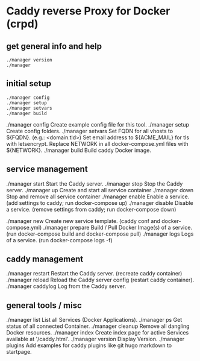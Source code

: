 # Caddy reverse Proxy for Docker (crpd)

## get general info and help
```
./manager version
./manager
```

## initial setup

```
./manager config
./manager setup
./manager setvars
./manager build
```
./manager config             Create example config file for this tool.
./manager setup              Create config folders.
./manager setvars            Set FQDN for all vhosts to ${FQDN}. (e.g.: <domain.tld>)
                            Set email address to ${ACME_MAIL} for tls with letsencrypt.
                            Replace NETWORK in all docker-compose.yml files with ${NETWORK}.
./manager build              Build caddy Docker image.



## service management

  ./manager start              Start the Caddy server.
  ./manager stop               Stop the Caddy server.
  ./manager up                 Create and start all service container
  ./manager down               Stop and remove all service container
  ./manager enable  <service>  Enable a service. (add settings to caddy; run docker-compose up)
  ./manager disable <service>  Disable a service. (remove settings from caddy; run docker-compose down)

  ./manager new <service>      Create new service template. (caddy conf and docker-compose.yml)
  ./manager prepare <service>  Build / Pull Docker Image(s) of a service. (run docker-compose build and docker-compose pull)
  ./manager logs <service>     Logs of a service. (run docker-compose logs -f)


## caddy management

  ./manager restart            Restart the Caddy server. (recreate caddy container)
  ./manager reload             Reload the Caddy server config (restart caddy container).
  ./manager caddylog           Log from the Caddy server.


## general tools / misc
  ./manager list               List all Services (Docker Applications).
  ./manager ps                 Get status of all connected Container.
  ./manager cleanup            Remove all dangling Docker resources.
  ./manager index              Create index page for active Services available at '/caddy.html'.
  ./manager version            Display Version.
  ./manager plugins            Add examples for caddy plugins like git hugo markdown to startpage.
